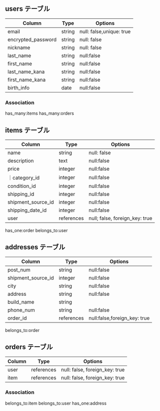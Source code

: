 ## users テーブル

| Column                         | Type  | Options     |
| -------------------             | ------ | ----------- |
| email                           | string | null: false,unique: true |
| encrypted_password              | string | null: false |
| nickname                        | string   | null: false |
| last_name                       |string    | null:false|
| first_name                      |string    |null:false |
| last_name_kana                  |string    |null:false|
| first_name_kana                 |string    |null:false|
| birth_info                      |date      |null:false|

### Association

has_many:items
has_many:orders

## items テーブル

| Column           | Type     | Options                      |
| ------           | ------   | -----------------------------|
| name             | string   | null: false                    |
|description       | text      |null:false                      |
| price            | integer   |null:false                      |
｜category_id       |  integer    |null:false                   |
| condition_id      | integer     |null:false                   |
| shipping_id      | integer    | null:false                    |
| shipment_source_id| integer      |null:false                  |
| shipping_date_id  |  integer    |  null:false                 |
| user               |references |null; false, foreign_key: true|



has_one:order
belongs_to:user

## addresses テーブル

| Column           | Type       | Options                        |
| ------           | ---------- | ------------------------------ |
|post_num          |string      |null:false                      |
|shipment_source_id|integer     |null:false                      |
|city              |string     |null:false                       |
|address           |string     |null:false                       |
|build_name     |string     |                                 |
|phone_num         |string     |null:false                     |
|order_id      | references |null:false,foreign_key: true |



belongs_to:order



## orders テーブル

| Column | Type       | Options                        |
| ------ | ---------- | ------------------------------ |
| user   | references | null: false, foreign_key: true |
| item   | references | null: false, foreign_key: true |

### Association


belongs_to:item
belongs_to:user
has_one:address